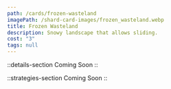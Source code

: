 ```yaml
---
path: /cards/frozen-wasteland
imagePath: /shard-card-images/frozen_wasteland.webp
title: Frozen Wasteland
description: Snowy landscape that allows sliding.
cost: "3"
tags: null
---
```


::details-section
Coming Soon
::

::strategies-section
Coming Soon
::
